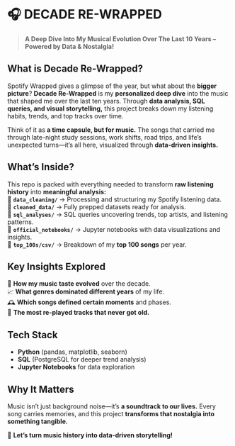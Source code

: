 # 🎧 DECADE RE-WRAPPED 

> **A Deep Dive Into My Musical Evolution Over The Last 10 Years – Powered by Data & Nostalgia!**  

## What is Decade Re-Wrapped?  
Spotify Wrapped gives a glimpse of the year, but what about the **bigger picture**? **Decade Re-Wrapped** is my **personalized deep dive** into the music that shaped me over the last ten years. Through **data analysis, SQL queries, and visual storytelling,** this project breaks down my listening habits, trends, and top tracks over time.  

Think of it as **a time capsule, but for music.** The songs that carried me through late-night study sessions, work shifts, road trips, and life’s unexpected turns—it’s all here, visualized through **data-driven insights.**  

## What’s Inside?  
This repo is packed with everything needed to transform **raw listening history** into **meaningful analysis:**  
📂 **`data_cleaning/`** → Processing and structuring my Spotify listening data.  
📂 **`cleaned_data/`** → Fully prepped datasets ready for analysis.  
📂 **`sql_analyses/`** → SQL queries uncovering trends, top artists, and listening patterns.  
📂 **`official_notebooks/`** → Jupyter notebooks with data visualizations and insights.  
📂 **`top_100s/csv/`** → Breakdown of my **top 100 songs** per year.  

## Key Insights Explored  
🎵 **How my music taste evolved** over the decade.  
📈 **What genres dominated different years** of my life.  
🕰️ **Which songs defined certain moments** and phases.  
🔄 **The most re-played tracks that never got old.**  

## Tech Stack  
- **Python** (pandas, matplotlib, seaborn)  
- **SQL** (PostgreSQL for deeper trend analysis)  
- **Jupyter Notebooks** for data exploration  

## Why It Matters  
Music isn’t just background noise—it’s **a soundtrack to our lives.** Every song carries memories, and this project **transforms that nostalgia into something tangible.**  

🚀 **Let’s turn music history into data-driven storytelling!**
